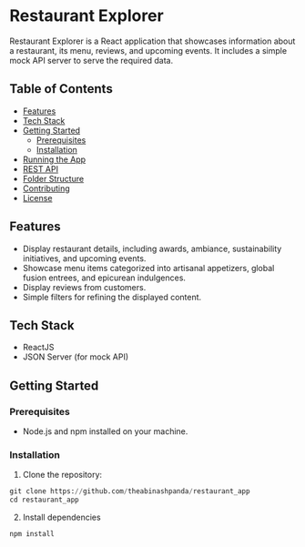 # Restaurant Explorer

Restaurant Explorer is a React application that showcases information about a restaurant, its menu, reviews, and upcoming events. It includes a simple mock API server to serve the required data.

## Table of Contents

- [Features](#features)
- [Tech Stack](#tech-stack)
- [Getting Started](#getting-started)
  - [Prerequisites](#prerequisites)
  - [Installation](#installation)
- [Running the App](#running-the-app)
- [REST API](#rest-api)
- [Folder Structure](#folder-structure)
- [Contributing](#contributing)
- [License](#license)

## Features

- Display restaurant details, including awards, ambiance, sustainability initiatives, and upcoming events.
- Showcase menu items categorized into artisanal appetizers, global fusion entrees, and epicurean indulgences.
- Display reviews from customers.
- Simple filters for refining the displayed content.

## Tech Stack

- ReactJS
- JSON Server (for mock API)

## Getting Started

### Prerequisites

- Node.js and npm installed on your machine.

### Installation

1. Clone the repository:

```python
git clone https://github.com/theabinashpanda/restaurant_app
cd restaurant_app
```

2. Install dependencies

```python
npm install
```